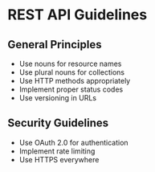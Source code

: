 # REST API Guidelines

## General Principles
- Use nouns for resource names
- Use plural nouns for collections
- Use HTTP methods appropriately
- Implement proper status codes
- Use versioning in URLs

## Security Guidelines
- Use OAuth 2.0 for authentication
- Implement rate limiting
- Use HTTPS everywhere
